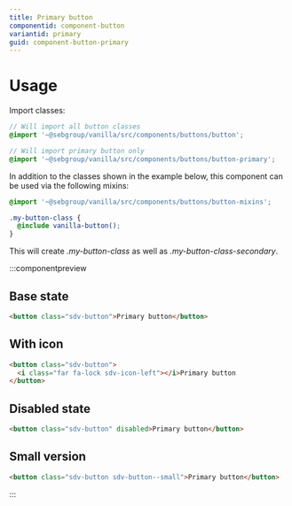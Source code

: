 ```yaml
---
title: Primary button
componentid: component-button
variantid: primary
guid: component-button-primary
---
```


# Usage

Import classes:

```scss
// Will import all button classes
@import '~@sebgroup/vanilla/src/components/buttons/button';

// Will import primary button only
@import '~@sebgroup/vanilla/src/components/buttons/button-primary';
```

In addition to the classes shown in the example below, this component can be used via the following mixins:

```scss
@import '~@sebgroup/vanilla/src/components/buttons/button-mixins';

.my-button-class {
  @include vanilla-button();
}
```

This will create <i>.my-button-class</i> as well as <i>.my-button-class-secondary</i>.

:::componentpreview

## Base state

```html
<button class="sdv-button">Primary button</button>
```

## With icon

```html
<button class="sdv-button">
  <i class="far fa-lock sdv-icon-left"></i>Primary button
</button>
```

## Disabled state

```html
<button class="sdv-button" disabled>Primary button</button>
```

## Small version

```html
<button class="sdv-button sdv-button--small">Primary button</button>
```

:::
